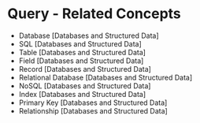 # Query - Related Concepts

- Database [Databases and Structured Data]
- SQL [Databases and Structured Data]
- Table [Databases and Structured Data]
- Field [Databases and Structured Data]
- Record [Databases and Structured Data]
- Relational Database [Databases and Structured Data]
- NoSQL [Databases and Structured Data]
- Index [Databases and Structured Data]
- Primary Key [Databases and Structured Data]
- Relationship [Databases and Structured Data]

